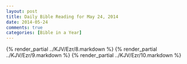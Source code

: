 ```yaml
---
layout: post
title: Daily Bible Reading for May 24, 2014
date: 2014-05-24
comments: true
categories: [Bible in a Year]
---
```

{% render_partial ../KJV/Ezr/8.markdown %}
{% render_partial ../KJV/Ezr/9.markdown %}
{% render_partial ../KJV/Ezr/10.markdown %}
